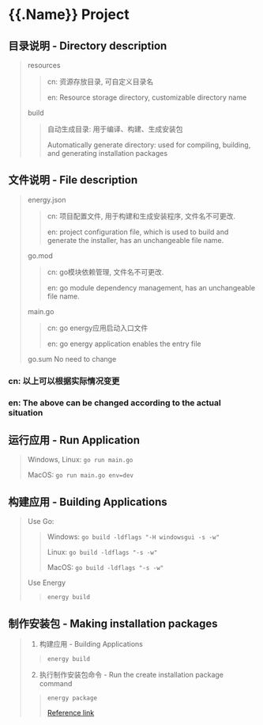 # {{.Name}} Project

## 目录说明 - Directory description
> resources 
>> cn: 资源存放目录, 可自定义目录名
>>
>> en: Resource storage directory, customizable directory name
>
>  build
>> 自动生成目录: 用于编译、构建、生成安装包
>>
>> Automatically generate directory: used for compiling, building, and generating installation packages

## 文件说明 - File description
> energy.json
>> cn: 项目配置文件, 用于构建和生成安装程序, 文件名不可更改.
>>
>> en: project configuration file, which is used to build and generate the installer, has an unchangeable file name.
> 
> go.mod
>> cn: go模块依赖管理, 文件名不可更改.
>>
>> en: go module dependency management, has an unchangeable file name.
> 
> main.go
>> cn: go energy应用启动入口文件
>>
>> en: go energy application enables the entry file
>
> go.sum No need to change

### cn: 以上可以根据实际情况变更
### en: The above can be changed according to the actual situation

## 运行应用 - Run Application
> Windows, Linux: `go run main.go`
> 
> MacOS: `go run main.go env=dev`

## 构建应用 - Building Applications
> Use Go: 
>> Windows: `go build -ldflags "-H windowsgui -s -w"`
>> 
>> Linux: `go build -ldflags "-s -w"`
>>
>> MacOS: `go build -ldflags "-s -w"`
> 
> Use Energy
>> `energy build`
> 

## 制作安装包 - Making installation packages
> 1. 构建应用 - Building Applications
>> `energy build`
> 
> 2. 执行制作安装包命令 - Run the create installation package command
>> `energy package`
>>
>> [Reference link](https://energye.github.io/course/build-package)